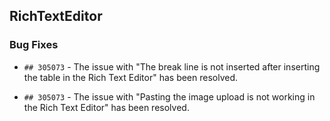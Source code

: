 ##  RichTextEditor

###    Bug Fixes

- `## 305073` - The issue with "The break line is not inserted after inserting the table in the Rich Text Editor" has been resolved.

- `## 305073` - The issue with "Pasting the image upload is not working in the Rich Text Editor" has been resolved.

